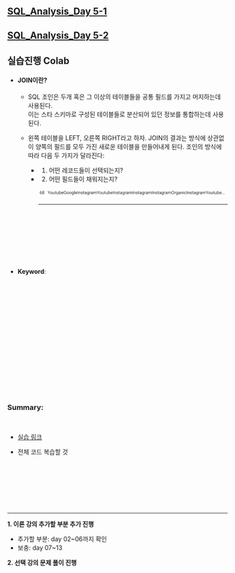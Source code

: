 ## <u>SQL_Analysis_Day 5-1</u>

## <u>SQL_Analysis_Day 5-2</u>

## 실습진행 Colab

- #### JOIN이란?

  - SQL 조인은 두개 혹은 그 이상의 테이블들을 공통 필드를 가지고 머지하는데 사용된다. <br> 이는 스타 스키마로 구성된 테이블들로 분산되어 있던 정보를 통합하는데 사용된다.
  - 왼쪽 테이블을 LEFT, 오른쪽 RIGHT라고 하자. JOIN의 결과는 방식에 상관없이 양쪽의 필드를 모두 가진 새로운 테이블을 만들어내게 된다. 조인의 방식에 따라 다음 두 가지가 달라진다:

    - 1. 어떤 레코드들이 선택되는지?
    - 2. 어떤 필드들이 채워지는지?

      ![ex-image](./img/1.PNG)

      ***

  <br>

  <br>

<br>
<br>
<br>
<br>

- **Keyword**:

<br>
<br>
<br>
<br>
<br>
<br>
<br>
<br>
<br>
<br>
<br>
<br>
<br>
<br>
<br>

### **Summary**:

<br>

- [실습 링크](https://github.com/pjw74/DjangoProject/tree/main/mysite)

- 전체 코드 복습할 것

<br>
<br>
<br>
<br>
<br>
<br>

---

**1. 이론 강의 추가할 부분 추가 진행**

- 추가할 부분: day 02~06까지 확인
- 보충: day 07~13

**2. 선택 강의 문제 풀이 진행**
